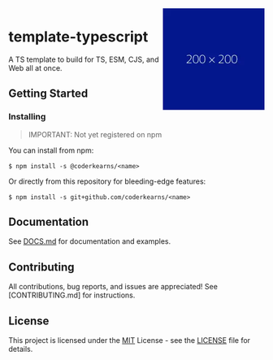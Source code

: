 <img align="right" width="200" height="200" src="https://github.com/coderkearns/template-typescript/blob/main/logo.png?raw=true" />

# template-typescript

A TS template to build for TS, ESM, CJS, and Web all at once.

## Getting Started

### Installing

> IMPORTANT: Not yet registered on npm

You can install from npm:

```
$ npm install -s @coderkearns/<name>
```

Or directly from this repository for bleeding-edge features:

```
$ npm install -s git+github.com/coderkearns/<name>
```

## Documentation

See [DOCS.md](./DOCS.md) for documentation and examples.

## Contributing

All contributions, bug reports, and issues are appreciated! See [CONTRIBUTING.md] for instructions.

## License

This project is licensed under the [MIT](https://choosealicense.com/licenses/mit/) License - see the [LICENSE](./LICENSE) file for details.
